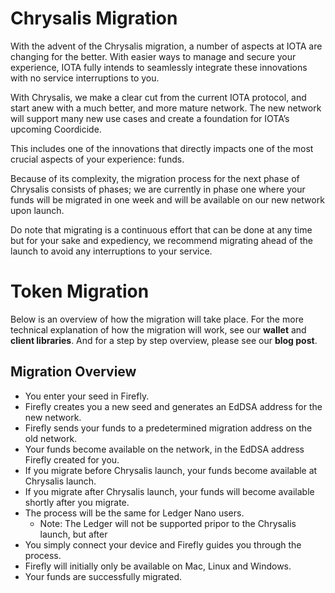 # Chrysalis Migration

With the advent of the Chrysalis migration, a number of aspects at IOTA are changing for the better. With easier ways to manage and secure your experience, IOTA fully intends to seamlessly integrate these innovations with no service interruptions to you.

With Chrysalis, we make a clear cut from the current IOTA protocol, and start anew with a much better, and more mature network. The new network will support many new use cases and create a foundation for IOTA’s upcoming Coordicide.

This includes one of the innovations that directly impacts one of the most crucial aspects of your experience: funds.

Because of its complexity, the migration process for the next phase of Chrysalis consists of phases; we are currently in phase one where your funds will be migrated in one week and will be available on our new network upon launch.

Do note that migrating is a continuous effort that can be done at any time but for your sake and expediency, we recommend migrating ahead of the launch to avoid any interruptions to your service.

# Token Migration

Below is an overview of how the migration will take place. For the more technical explanation of how the migration will work, see our **wallet** and **client libraries**.  And for a step by step overview, please see our **blog post**.



## Migration Overview

- You enter your seed in Firefly.
- Firefly creates you a new seed and generates an EdDSA address for the new network.
- Firefly sends your funds to a predetermined migration address on the old network.
- Your funds become available on the network, in the EdDSA address Firefly created for you. 
- If you migrate before Chrysalis launch, your funds become available at Chrysalis launch. 
- If you migrate after Chrysalis launch, your funds will become available shortly after you migrate.
- The process will be the same for Ledger Nano users. 
  - Note: The Ledger will not be supported pripor to the Chrysalis launch, but after
- You simply connect your device and Firefly guides you through the process.
- Firefly will initially only be available on Mac, Linux and Windows.
- Your funds are successfully migrated.